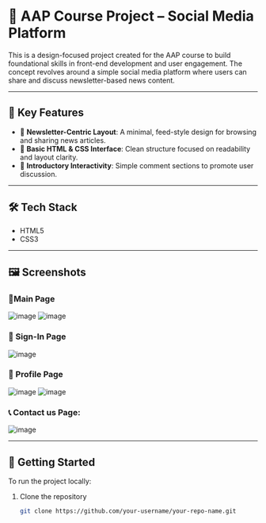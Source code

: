 # 📘 AAP Course Project – Social Media Platform

This is a design-focused project created for the AAP course to build foundational skills in front-end development and user engagement. The concept revolves around a simple social media platform where users can share and discuss newsletter-based news content.

---

## 🔑 Key Features

- 📰 **Newsletter-Centric Layout**: A minimal, feed-style design for browsing and sharing news articles.
- 🎨 **Basic HTML & CSS Interface**: Clean structure focused on readability and layout clarity.
- 💬 **Introductory Interactivity**: Simple comment sections to promote user discussion.

---

## 🛠️ Tech Stack

- HTML5
- CSS3

---

## 🖼️ Screenshots

### 📰Main Page
![image](https://github.com/user-attachments/assets/974face5-cb64-46d2-bf3c-875ae69f35e1)
![image](https://github.com/user-attachments/assets/c9ec8684-3b0c-42e2-86e5-5ec3c685d8d8)



### 📝 Sign-In Page
![image](https://github.com/user-attachments/assets/084f9006-c490-4354-8ae4-fa329d67feda)


### 👤 Profile Page
![image](https://github.com/user-attachments/assets/6e7a6a35-9f5e-4993-abc4-95f22ab96287)
![image](https://github.com/user-attachments/assets/e6da5a5a-71ed-4494-a4b2-8973b751401e)



### 📞 Contact us Page:
![image](https://github.com/user-attachments/assets/dd3e78c3-4085-499a-b9b1-79c3b38f4693)


---

## 🚀 Getting Started

To run the project locally:

1. Clone the repository  
   ```bash
   git clone https://github.com/your-username/your-repo-name.git
